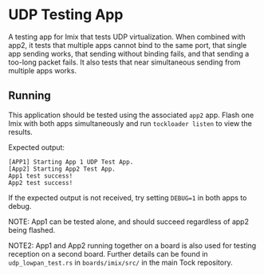 UDP Testing App
=============

A testing app for Imix that tests UDP virtualization.
When combined with app2, it tests that multiple apps cannot bind to the same port,
that single app sending works, that sending without binding fails, and that sending
a too-long packet fails. It also tests that near simultaneous sending from multiple
apps works.

## Running

This application should be tested using the associated `app2` app. Flash one Imix
with both apps simultaneously and run `tockloader listen` to view the results.

Expected output:
```
[APP1] Starting App 1 UDP Test App.
[App2] Starting App2 Test App.
App1 test success!
App2 test success!
```

If the expected output is not received, try setting `DEBUG=1` in both apps to debug.

NOTE: App1 can be tested alone, and should succeed regardless of app2 being flashed.

NOTE2: App1 and App2 running together on a board is also used for testing reception
on a second board. Further details can be found in `udp_lowpan_test.rs` in
`boards/imix/src/` in the main Tock repository.
